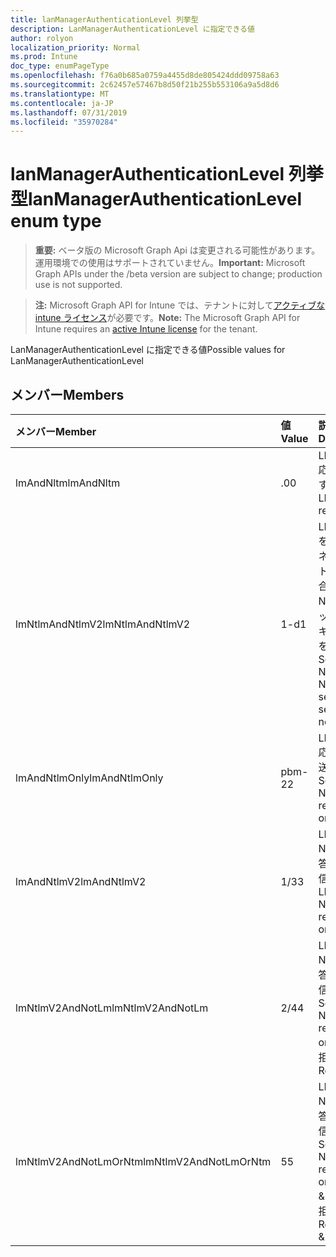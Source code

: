 ```yaml
---
title: lanManagerAuthenticationLevel 列挙型
description: LanManagerAuthenticationLevel に指定できる値
author: rolyon
localization_priority: Normal
ms.prod: Intune
doc_type: enumPageType
ms.openlocfilehash: f76a0b685a0759a4455d8de805424ddd09758a63
ms.sourcegitcommit: 2c62457e57467b8d50f21b255b553106a9a5d8d6
ms.translationtype: MT
ms.contentlocale: ja-JP
ms.lasthandoff: 07/31/2019
ms.locfileid: "35970284"
---
```

# <a name="lanmanagerauthenticationlevel-enum-type"></a><span data-ttu-id="3907c-103">lanManagerAuthenticationLevel 列挙型</span><span class="sxs-lookup"><span data-stu-id="3907c-103">lanManagerAuthenticationLevel enum type</span></span>

> <span data-ttu-id="3907c-104">**重要:** ベータ版の Microsoft Graph Api は変更される可能性があります。運用環境での使用はサポートされていません。</span><span class="sxs-lookup"><span data-stu-id="3907c-104">**Important:** Microsoft Graph APIs under the /beta version are subject to change; production use is not supported.</span></span>

> <span data-ttu-id="3907c-105">**注:** Microsoft Graph API for Intune では、テナントに対して[アクティブな intune ライセンス](https://go.microsoft.com/fwlink/?linkid=839381)が必要です。</span><span class="sxs-lookup"><span data-stu-id="3907c-105">**Note:** The Microsoft Graph API for Intune requires an [active Intune license](https://go.microsoft.com/fwlink/?linkid=839381) for the tenant.</span></span>

<span data-ttu-id="3907c-106">LanManagerAuthenticationLevel に指定できる値</span><span class="sxs-lookup"><span data-stu-id="3907c-106">Possible values for LanManagerAuthenticationLevel</span></span>

## <a name="members"></a><span data-ttu-id="3907c-107">メンバー</span><span class="sxs-lookup"><span data-stu-id="3907c-107">Members</span></span>
|<span data-ttu-id="3907c-108">メンバー</span><span class="sxs-lookup"><span data-stu-id="3907c-108">Member</span></span>|<span data-ttu-id="3907c-109">値</span><span class="sxs-lookup"><span data-stu-id="3907c-109">Value</span></span>|<span data-ttu-id="3907c-110">説明</span><span class="sxs-lookup"><span data-stu-id="3907c-110">Description</span></span>|
|:---|:---|:---|
|<span data-ttu-id="3907c-111">lmAndNltm</span><span class="sxs-lookup"><span data-stu-id="3907c-111">lmAndNltm</span></span>|<span data-ttu-id="3907c-112">.0</span><span class="sxs-lookup"><span data-stu-id="3907c-112">0</span></span>|<span data-ttu-id="3907c-113">LM & NTLM 応答を送信する</span><span class="sxs-lookup"><span data-stu-id="3907c-113">Send LM & NTLM responses</span></span>|
|<span data-ttu-id="3907c-114">lmNtlmAndNtlmV2</span><span class="sxs-lookup"><span data-stu-id="3907c-114">lmNtlmAndNtlmV2</span></span>|<span data-ttu-id="3907c-115">1-d</span><span class="sxs-lookup"><span data-stu-id="3907c-115">1</span></span>|<span data-ttu-id="3907c-116">LM & NTLM を送信する-ネゴシエートされる場合は NTLMv2 セッションセキュリティを使用する</span><span class="sxs-lookup"><span data-stu-id="3907c-116">Send LM & NTLM-use NTLMv2 session security if negotiated</span></span>|
|<span data-ttu-id="3907c-117">lmAndNtlmOnly</span><span class="sxs-lookup"><span data-stu-id="3907c-117">lmAndNtlmOnly</span></span>|<span data-ttu-id="3907c-118">pbm-2</span><span class="sxs-lookup"><span data-stu-id="3907c-118">2</span></span>|<span data-ttu-id="3907c-119">LM & NTLM 応答のみを送信する</span><span class="sxs-lookup"><span data-stu-id="3907c-119">Send LM & NTLM responses only</span></span>|
|<span data-ttu-id="3907c-120">lmAndNtlmV2</span><span class="sxs-lookup"><span data-stu-id="3907c-120">lmAndNtlmV2</span></span>|<span data-ttu-id="3907c-121">1/3</span><span class="sxs-lookup"><span data-stu-id="3907c-121">3</span></span>|<span data-ttu-id="3907c-122">LM & NTLMv2 応答のみを送信する</span><span class="sxs-lookup"><span data-stu-id="3907c-122">Send LM & NTLMv2 responses only</span></span>|
|<span data-ttu-id="3907c-123">lmNtlmV2AndNotLm</span><span class="sxs-lookup"><span data-stu-id="3907c-123">lmNtlmV2AndNotLm</span></span>|<span data-ttu-id="3907c-124">2/4</span><span class="sxs-lookup"><span data-stu-id="3907c-124">4</span></span>|<span data-ttu-id="3907c-125">LM & NTLMv2 応答のみを送信します。</span><span class="sxs-lookup"><span data-stu-id="3907c-125">Send LM & NTLMv2 responses only.</span></span> <span data-ttu-id="3907c-126">LM を拒否する</span><span class="sxs-lookup"><span data-stu-id="3907c-126">Refuse LM</span></span>|
|<span data-ttu-id="3907c-127">lmNtlmV2AndNotLmOrNtm</span><span class="sxs-lookup"><span data-stu-id="3907c-127">lmNtlmV2AndNotLmOrNtm</span></span>|<span data-ttu-id="3907c-128">5</span><span class="sxs-lookup"><span data-stu-id="3907c-128">5</span></span>|<span data-ttu-id="3907c-129">LM & NTLMv2 応答のみを送信します。</span><span class="sxs-lookup"><span data-stu-id="3907c-129">Send LM & NTLMv2 responses only.</span></span> <span data-ttu-id="3907c-130">NTLM & の LM を拒否する</span><span class="sxs-lookup"><span data-stu-id="3907c-130">Refuse LM & NTLM</span></span>|






